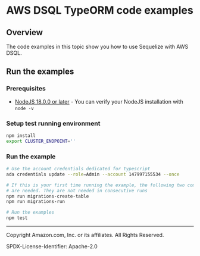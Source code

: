 # AWS DSQL TypeORM code examples

## Overview

The code examples in this topic show you how to use Sequelize with AWS DSQL. 

## Run the examples

### Prerequisites

* [NodeJS 18.0.0 or later](https://nodejs.org/en) - You can verify your NodeJS installation with `node -v`

### Setup test running environment 

```sh
npm install
export CLUSTER_ENDPOINT=''
```

### Run the example

```sh
# Use the account credentials dedicated for typescript
ada credentials update --role=Admin --account 147997155534 --once

# If this is your first time running the example, the following two commands
# are needed. They are not needed in consecutive runs
npm run migrations-create-table
npm run migrations-run

# Run the examples
npm test
```

---

Copyright Amazon.com, Inc. or its affiliates. All Rights Reserved. 

SPDX-License-Identifier: Apache-2.0